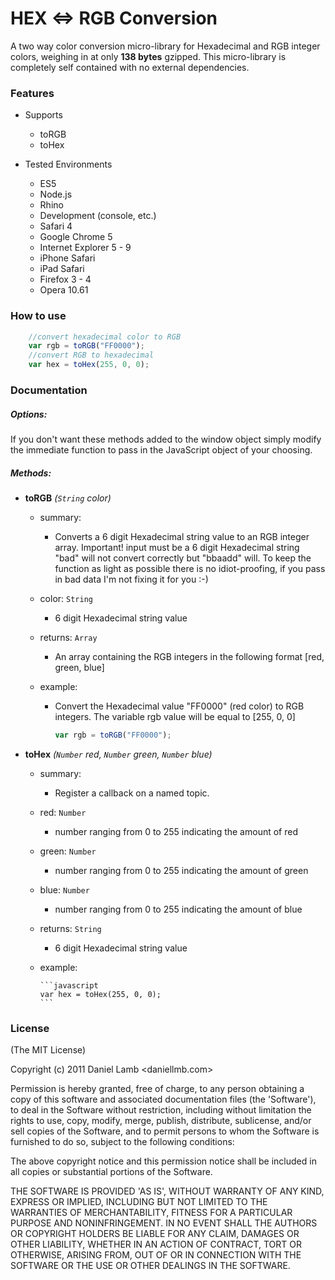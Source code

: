 HEX <=> RGB Conversion
=========

A two way color conversion micro-library for Hexadecimal and RGB integer colors, weighing in at only **138 bytes** gzipped. This micro-library is completely self contained with no external dependencies.

### Features

- Supports
	- toRGB
	- toHex

- Tested Environments
	- ES5
	- Node.js
	- Rhino
	- Development (console, etc.) 
	- Safari 4
	- Google Chrome 5
	- Internet Explorer 5 - 9
	- iPhone Safari
	- iPad Safari
	- Firefox 3 - 4
	- Opera 10.61

### How to use

```javascript
	//convert hexadecimal color to RGB
	var rgb = toRGB("FF0000");
	//convert RGB to hexadecimal
	var hex = toHex(255, 0, 0);
```

### Documentation 

##### Options:

If you don't want these methods added to the window object simply modify the immediate function to pass in the JavaScript object of your choosing.

##### Methods:

- **toRGB** *(`String` color)*

	- summary: 
		- Converts a 6 digit Hexadecimal string value to an RGB integer array. Important! input must be a 6 digit Hexadecimal string "bad" will not convert correctly but "bbaadd" will. To keep the function as light as possible there is no idiot-proofing, if you pass in bad data I'm not fixing it for you :-)
	
	- color: `String`
		- 6 digit Hexadecimal string value
	
	- returns: `Array`
		- An array containing the RGB integers in the following format [red, green, blue]
	
	- example:
		- Convert the Hexadecimal value "FF0000" (red color) to RGB integers. The variable rgb value will be equal to [255, 0, 0]

		  ```javascript
		  var rgb = toRGB("FF0000");
		  ```

- **toHex** *(`Number` red, `Number` green, `Number` blue)*

	- summary:
		- Register a callback on a named topic.

	- red: `Number`
		- number ranging from 0 to 255 indicating the amount of red

	- green: `Number`
		- number ranging from 0 to 255 indicating the amount of green

	- blue: `Number`
		- number ranging from 0 to 255 indicating the amount of blue

	- returns: `String`
		- 6 digit Hexadecimal string value

	- example:

		  ```javascript
		  var hex = toHex(255, 0, 0);
		  ```

### License 

(The MIT License)

Copyright (c) 2011 Daniel Lamb <daniellmb.com>

Permission is hereby granted, free of charge, to any person obtaining
a copy of this software and associated documentation files (the
'Software'), to deal in the Software without restriction, including
without limitation the rights to use, copy, modify, merge, publish,
distribute, sublicense, and/or sell copies of the Software, and to
permit persons to whom the Software is furnished to do so, subject to
the following conditions:

The above copyright notice and this permission notice shall be
included in all copies or substantial portions of the Software.

THE SOFTWARE IS PROVIDED 'AS IS', WITHOUT WARRANTY OF ANY KIND,
EXPRESS OR IMPLIED, INCLUDING BUT NOT LIMITED TO THE WARRANTIES OF
MERCHANTABILITY, FITNESS FOR A PARTICULAR PURPOSE AND NONINFRINGEMENT.
IN NO EVENT SHALL THE AUTHORS OR COPYRIGHT HOLDERS BE LIABLE FOR ANY
CLAIM, DAMAGES OR OTHER LIABILITY, WHETHER IN AN ACTION OF CONTRACT,
TORT OR OTHERWISE, ARISING FROM, OUT OF OR IN CONNECTION WITH THE
SOFTWARE OR THE USE OR OTHER DEALINGS IN THE SOFTWARE.